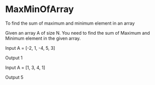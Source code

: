 # MaxMinOfArray
To find the sum of maximum and minimum element in an array

Given an array A of size N. You need to find the sum of Maximum and Minimum element in the given array.



Input
A = [-2, 1, -4, 5, 3]

Output
1

Input
A = [1, 3, 4, 1]

Output
5
